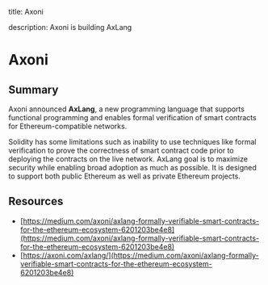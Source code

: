 title: Axoni

description: Axoni is building AxLang

# Axoni

## Summary
Axoni announced **AxLang**, a new programming language that supports functional programming and enables formal verification of smart contracts for Ethereum-compatible networks.

Solidity has some limitations such as inability to use techniques like formal verification to prove the correctness of smart contract code prior to deploying the contracts on the live network. AxLang goal is to maximize security while enabling broad adoption as much as possible. It is designed to support both public Ethereum as well as private Ethereum projects.

## Resources

* [https://medium.com/axoni/axlang-formally-verifiable-smart-contracts-for-the-ethereum-ecosystem-6201203be4e8](https://medium.com/axoni/axlang-formally-verifiable-smart-contracts-for-the-ethereum-ecosystem-6201203be4e8)
* [https://axoni.com/axlang/](https://medium.com/axoni/axlang-formally-verifiable-smart-contracts-for-the-ethereum-ecosystem-6201203be4e8)
